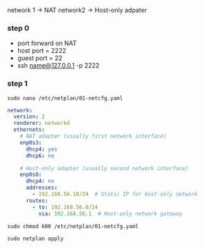 
network 1 -> NAT
network2 -> Host-only adpater


### step 0

- port forward on NAT
- host port = 2222
- guest port = 22
- ssh name@127.0.0.1 -p 2222 

### step 1
`sudo nano /etc/netplan/01-netcfg.yaml`

```yml
network:
  version: 2
  renderer: networkd
  ethernets:
    # NAT adapter (usually first network interface)
    enp0s3:
      dhcp4: yes
      dhcp6: no

    # Host-only adapter (usually second network interface)
    enp0s8:
      dhcp4: no
      addresses:
        - 192.168.56.10/24  # Static IP for host-only network
      routes:
        - to: 192.168.56.0/24
          via: 192.168.56.1  # Host-only network gateway
```

`sudo chmod 600 /etc/netplan/01-netcfg.yaml`

`sudo netplan apply`